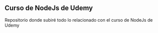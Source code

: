 ## Curso de NodeJs de Udemy

Repositorio donde subiré todo lo relacionado con el curso de NodeJs de Udemy